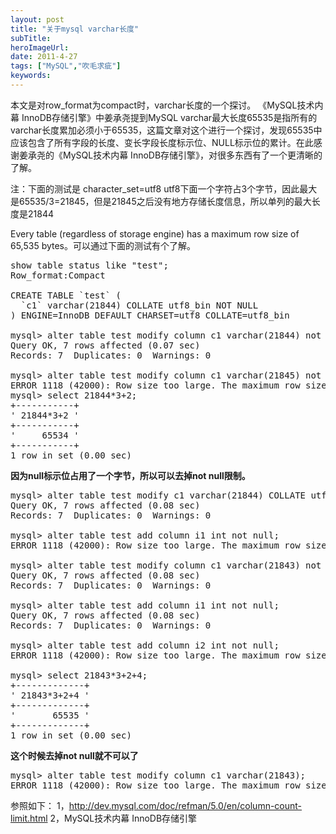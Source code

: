 ```yaml
---
layout: post 
title: "关于mysql varchar长度"
subTitle: 
heroImageUrl: 
date: 2011-4-27
tags: ["MySQL","吹毛求疵"]
keywords: 
---
```


本文是对row_format为compact时，varchar长度的一个探讨。
《MySQL技术内幕 InnoDB存储引擎》中姜承尧提到MySQL varchar最大长度65535是指所有的varchar长度累加必须小于65535，这篇文章对这个进行一个探讨，发现65535中应该包含了所有字段的长度、变长字段长度标示位、NULL标示位的累计。在此感谢姜承尧的《MySQL技术内幕 InnoDB存储引擎》，对很多东西有了一个更清晰的了解。

注：下面的测试是
character_set=utf8
utf8下面一个字符占3个字节，因此最大是65535/3=21845，但是21845之后没有地方存储长度信息，所以单列的最大长度是21844

Every table (regardless of storage engine) has a maximum row size of 65,535 bytes。可以通过下面的测试有个了解。
<pre lang="sql">
show table status like "test";
Row_format:Compact

CREATE TABLE `test` (
  `c1` varchar(21844) COLLATE utf8_bin NOT NULL
) ENGINE=InnoDB DEFAULT CHARSET=utf8 COLLATE=utf8_bin

mysql> alter table test modify column c1 varchar(21844) not null; 
Query OK, 7 rows affected (0.07 sec)
Records: 7  Duplicates: 0  Warnings: 0

mysql> alter table test modify column c1 varchar(21845) not null; 
ERROR 1118 (42000): Row size too large. The maximum row size for the used table type, not counting BLOBs, is 65535. You have to change some columns to TEXT or BLOBs
mysql> select 21844*3+2;
+-----------+
' 21844*3+2 '
+-----------+
'     65534 '
+-----------+
1 row in set (0.00 sec)
</pre>
**因为null标示位占用了一个字节，所以可以去掉not null限制。**
<pre lang="sql">
mysql> alter table test modify c1 varchar(21844) COLLATE utf8_bin; 
Query OK, 7 rows affected (0.08 sec)
Records: 7  Duplicates: 0  Warnings: 0

mysql> alter table test add column i1 int not null;
ERROR 1118 (42000): Row size too large. The maximum row size for the used table type, not counting BLOBs, is 65535. You have to change some columns to TEXT or BLOBs

mysql> alter table test modify column c1 varchar(21843) not null;   
Query OK, 7 rows affected (0.08 sec)
Records: 7  Duplicates: 0  Warnings: 0

mysql> alter table test add column i1 int not null;              
Query OK, 7 rows affected (0.08 sec)
Records: 7  Duplicates: 0  Warnings: 0

mysql> alter table test add column i2 int not null; 
ERROR 1118 (42000): Row size too large. The maximum row size for the used table type, not counting BLOBs, is 65535. You have to change some columns to TEXT or BLOBs

mysql> select 21843*3+2+4;
+-------------+
' 21843*3+2+4 '
+-------------+
'       65535 '
+-------------+
1 row in set (0.00 sec)
</pre>
**这个时候去掉not null就不可以了**
<pre lang="sql">
mysql> alter table test modify column c1 varchar(21843);           
ERROR 1118 (42000): Row size too large. The maximum row size for the used table type, not counting BLOBs, is 65535. You have to change some columns to TEXT or BLOBs
</pre>
参照如下：
1，http://dev.mysql.com/doc/refman/5.0/en/column-count-limit.html
2，MySQL技术内幕 InnoDB存储引擎
